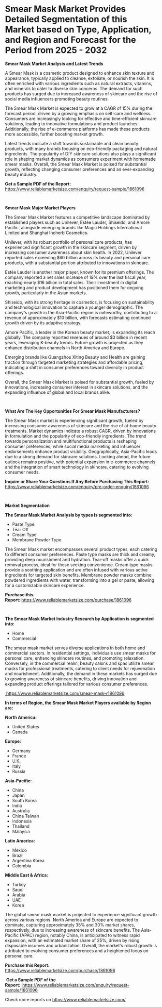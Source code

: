 <p><h1>Smear Mask Market Provides Detailed Segmentation of this Market based on Type, Application, and Region and Forecast for the Period from 2025 - 2032</h1></p><p><strong>Smear Mask Market Analysis and Latest Trends</strong></p>
<p><p>A Smear Mask is a cosmetic product designed to enhance skin texture and appearance, typically applied to cleanse, exfoliate, or nourish the skin. It is often enriched with various ingredients such as natural extracts, vitamins, and minerals to cater to diverse skin concerns. The demand for such products has surged due to increased awareness of skincare and the rise of social media influencers promoting beauty routines.</p><p>The Smear Mask Market is expected to grow at a CAGR of 15% during the forecast period, driven by a growing emphasis on self-care and wellness. Consumers are increasingly looking for effective and time-efficient skincare solutions, leading to innovative formulations and product launches. Additionally, the rise of e-commerce platforms has made these products more accessible, further boosting market growth. </p><p>Latest trends indicate a shift towards sustainable and clean beauty products, with many brands focusing on eco-friendly packaging and natural ingredients. The popularity of DIY skincare solutions also plays a significant role in shaping market dynamics as consumers experiment with homemade smear masks. Overall, the Smear Mask Market is poised for substantial growth, reflecting changing consumer preferences and an ever-expanding beauty industry.</p></p>
<p><strong>Get a Sample PDF of the Report:&nbsp;</strong> <a href="https://www.reliablemarketsize.com/enquiry/request-sample/1861096?utm_campaign=3458&utm_medium=2&utm_source=Github&utm_content=ia&utm_term=05042025&utm_id=smear-mask">https://www.reliablemarketsize.com/enquiry/request-sample/1861096</a></p>
<p>&nbsp;</p>
<p><strong>Smear Mask Major Market Players</strong></p>
<p><p>The Smear Mask Market features a competitive landscape dominated by established players such as Unilever, Estée Lauder, Shiseido, and Amore Pacific, alongside emerging brands like Magic Holdings International Limited and Shanghai Inoherb Cosmetics. </p><p>Unilever, with its robust portfolio of personal care products, has experienced significant growth in the skincare segment, driven by increasing consumer awareness about skin health. In 2022, Unilever reported sales exceeding $60 billion across its beauty and personal care products, with a substantial portion attributed to innovations in skincare.</p><p>Estée Lauder is another major player, known for its premium offerings. The company reported a net sales increase of 19% over the last fiscal year, reaching nearly $16 billion in total sales. Their investment in digital marketing and product development has positioned them for ongoing growth, particularly in the Asian markets.</p><p>Shiseido, with its strong heritage in cosmetics, is focusing on sustainability and technological innovation to capture a younger demographic. The company's growth in the Asia-Pacific region is noteworthy, contributing to a revenue of approximately $10 billion, with forecasts estimating continued growth driven by its adaptive strategy.</p><p>Amore Pacific, a leader in the Korean beauty market, is expanding its reach globally. The company reported revenues of around $3 billion in recent years, leveraging K-beauty trends. Future growth is projected as they enhance distribution channels in North America and Europe.</p><p>Emerging brands like Guangzhou Xiting Beauty and Health are gaining traction through targeted marketing strategies and affordable pricing, indicating a shift in consumer preferences toward diversity in product offerings.</p><p>Overall, the Smear Mask Market is poised for substantial growth, fueled by innovations, increasing consumer interest in skincare solutions, and the expanding influence of global and local brands alike.</p></p>
<p>&nbsp;</p>
<p><strong>What Are The Key Opportunities For Smear Mask Manufacturers?</strong></p>
<p><p>The Smear Mask market is experiencing significant growth, fueled by increasing consumer awareness of skincare and the rise of at-home beauty treatments. Market dynamics indicate a robust CAGR, driven by innovations in formulation and the popularity of eco-friendly ingredients. The trend towards personalization and multifunctional products is reshaping consumer preferences, while social media marketing and influencer endorsements enhance product visibility. Geographically, Asia-Pacific leads due to a strong demand for skincare solutions. Looking ahead, the future outlook remains positive, with potential expansion in e-commerce channels and the integration of smart technology in skincare, catering to evolving consumer needs.</p></p>
<p><strong>Inquire or Share Your Questions If Any Before Purchasing This Report:</strong> <a href="https://www.reliablemarketsize.com/enquiry/pre-order-enquiry/1861096?utm_campaign=3458&utm_medium=2&utm_source=Github&utm_content=ia&utm_term=05042025&utm_id=smear-mask">https://www.reliablemarketsize.com/enquiry/pre-order-enquiry/1861096</a></p>
<p>&nbsp;</p>
<p><strong>Market Segmentation</strong></p>
<p><strong>The Smear Mask Market Analysis by types is segmented into:</strong></p>
<p><ul><li>Paste Type</li><li>Tear Off</li><li>Cream Type</li><li>Membrane Powder Type</li></ul></p>
<p><p>The Smear Mask market encompasses several product types, each catering to different consumer preferences. Paste type masks are thick and creamy, providing deep nourishment and hydration. Tear-off masks offer a quick removal process, ideal for those seeking convenience. Cream type masks provide a soothing application and are often infused with various active ingredients for targeted skin benefits. Membrane powder masks combine powdered ingredients with water, transforming into a gel or paste, allowing for a customizable skincare experience.</p></p>
<p><strong>Purchase this Report:&nbsp;</strong><a href="https://www.reliablemarketsize.com/purchase/1861096?utm_campaign=3458&utm_medium=2&utm_source=Github&utm_content=ia&utm_term=05042025&utm_id=smear-mask">https://www.reliablemarketsize.com/purchase/1861096</a></p>
<p>&nbsp;</p>
<p><strong>The Smear Mask Market Industry Research by Application is segmented into:</strong></p>
<p><ul><li>Home</li><li>Commercial</li></ul></p>
<p><p>The smear mask market serves diverse applications in both home and commercial sectors. In residential settings, individuals use smear masks for personal care, enhancing skincare routines, and promoting relaxation. Conversely, in the commercial realm, beauty salons and spas utilize smear masks for professional treatments, catering to client needs for rejuvenation and nourishment. Additionally, the demand in these markets has surged due to growing awareness of skincare benefits, driving innovation and expanding product offerings tailored for various consumer preferences.</p></p>
<p><a href="https://www.reliablemarketsize.com/smear-mask-r1861096?utm_campaign=3458&utm_medium=2&utm_source=Github&utm_content=ia&utm_term=05042025&utm_id=smear-mask">&nbsp;https://www.reliablemarketsize.com/smear-mask-r1861096</a></p>
<p><strong>In terms of Region, the Smear Mask Market Players available by Region are:</strong></p>
<p>
    <p> <strong> North America: </strong>
        <ul>
            <li>United States</li>
            <li>Canada</li>
        </ul>
        </p> 
    <p> <strong> Europe: </strong>
        <ul>
            <li>Germany</li>
            <li>France</li>
            <li>U.K.</li>
            <li>Italy</li>
            <li>Russia</li>
        </ul>
        </p> 
    <p> <strong> Asia-Pacific: </strong>
        <ul>
            <li>China</li>
            <li>Japan</li>
            <li>South Korea</li>
            <li>India</li>
            <li>Australia</li>
            <li>China Taiwan</li>
            <li>Indonesia</li>
            <li>Thailand</li>
            <li>Malaysia</li>
        </ul>
        </p> 
    <p> <strong> Latin America: </strong>
        <ul>
            <li>Mexico</li>
            <li>Brazil</li>
            <li>Argentina Korea</li>
            <li>Colombia</li>
        </ul>
        </p> 
    <p> <strong> Middle East & Africa: </strong>
        <ul>
            <li>Turkey</li>
            <li>Saudi</li>
            <li>Arabia</li>
            <li>UAE</li>
            <li>Korea</li>
        </ul>
    </p>
    </p>
<p><p>The global smear mask market is projected to experience significant growth across various regions. North America and Europe are expected to dominate, capturing approximately 35% and 30% market shares, respectively, due to increasing awareness of skincare benefits. The Asia-Pacific (APAC) region, notably China, is anticipated to witness rapid expansion, with an estimated market share of 25%, driven by rising disposable incomes and urbanization. Overall, the market's robust growth is attributed to evolving consumer preferences and a heightened focus on personal care.</p></p>
<p><strong>Purchase this Report: </strong><a href="https://www.reliablemarketsize.com/purchase/1861096?utm_campaign=3458&utm_medium=2&utm_source=Github&utm_content=ia&utm_term=05042025&utm_id=smear-mask">https://www.reliablemarketsize.com/purchase/1861096</a></p>
<p>&nbsp;<strong>Get a Sample PDF of the Report:&nbsp;&nbsp;</strong><a href="https://www.reliablemarketsize.com/enquiry/request-sample/1861096?utm_campaign=3458&utm_medium=2&utm_source=Github&utm_content=ia&utm_term=05042025&utm_id=smear-mask">https://www.reliablemarketsize.com/enquiry/request-sample/1861096</a></p>
<p><strong></strong></p>
<p>Check more reports on <a href="https://www.reliablemarketsize.com/?utm_campaign=3458&utm_medium=2&utm_source=Github&utm_content=ia&utm_term=05042025&utm_id=smear-mask">https://www.reliablemarketsize.com/</a></p>